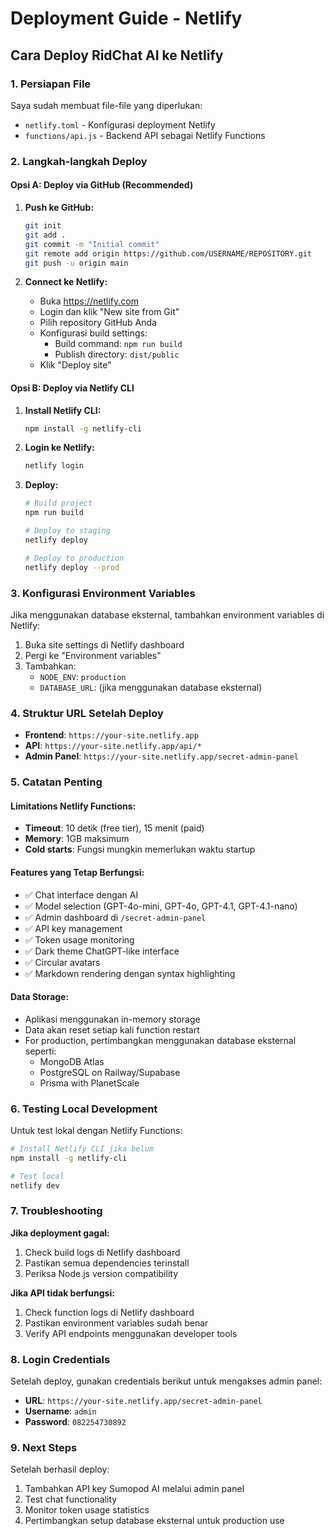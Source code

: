 # Deployment Guide - Netlify

## Cara Deploy RidChat AI ke Netlify

### 1. Persiapan File
Saya sudah membuat file-file yang diperlukan:
- `netlify.toml` - Konfigurasi deployment Netlify
- `functions/api.js` - Backend API sebagai Netlify Functions

### 2. Langkah-langkah Deploy

#### Opsi A: Deploy via GitHub (Recommended)
1. **Push ke GitHub:**
   ```bash
   git init
   git add .
   git commit -m "Initial commit"
   git remote add origin https://github.com/USERNAME/REPOSITORY.git
   git push -u origin main
   ```

2. **Connect ke Netlify:**
   - Buka https://netlify.com
   - Login dan klik "New site from Git"
   - Pilih repository GitHub Anda
   - Konfigurasi build settings:
     - Build command: `npm run build`
     - Publish directory: `dist/public`
   - Klik "Deploy site"

#### Opsi B: Deploy via Netlify CLI
1. **Install Netlify CLI:**
   ```bash
   npm install -g netlify-cli
   ```

2. **Login ke Netlify:**
   ```bash
   netlify login
   ```

3. **Deploy:**
   ```bash
   # Build project
   npm run build
   
   # Deploy to staging
   netlify deploy
   
   # Deploy to production
   netlify deploy --prod
   ```

### 3. Konfigurasi Environment Variables

Jika menggunakan database eksternal, tambahkan environment variables di Netlify:

1. Buka site settings di Netlify dashboard
2. Pergi ke "Environment variables"
3. Tambahkan:
   - `NODE_ENV`: `production`
   - `DATABASE_URL`: (jika menggunakan database eksternal)

### 4. Struktur URL Setelah Deploy

- **Frontend**: `https://your-site.netlify.app`
- **API**: `https://your-site.netlify.app/api/*`
- **Admin Panel**: `https://your-site.netlify.app/secret-admin-panel`

### 5. Catatan Penting

#### Limitations Netlify Functions:
- **Timeout**: 10 detik (free tier), 15 menit (paid)
- **Memory**: 1GB maksimum
- **Cold starts**: Fungsi mungkin memerlukan waktu startup

#### Features yang Tetap Berfungsi:
- ✅ Chat interface dengan AI
- ✅ Model selection (GPT-4o-mini, GPT-4o, GPT-4.1, GPT-4.1-nano)
- ✅ Admin dashboard di `/secret-admin-panel`
- ✅ API key management
- ✅ Token usage monitoring
- ✅ Dark theme ChatGPT-like interface
- ✅ Circular avatars
- ✅ Markdown rendering dengan syntax highlighting

#### Data Storage:
- Aplikasi menggunakan in-memory storage
- Data akan reset setiap kali function restart
- For production, pertimbangkan menggunakan database eksternal seperti:
  - MongoDB Atlas
  - PostgreSQL on Railway/Supabase
  - Prisma with PlanetScale

### 6. Testing Local Development

Untuk test lokal dengan Netlify Functions:
```bash
# Install Netlify CLI jika belum
npm install -g netlify-cli

# Test local
netlify dev
```

### 7. Troubleshooting

**Jika deployment gagal:**
1. Check build logs di Netlify dashboard
2. Pastikan semua dependencies terinstall
3. Periksa Node.js version compatibility

**Jika API tidak berfungsi:**
1. Check function logs di Netlify dashboard
2. Pastikan environment variables sudah benar
3. Verify API endpoints menggunakan developer tools

### 8. Login Credentials

Setelah deploy, gunakan credentials berikut untuk mengakses admin panel:
- **URL**: `https://your-site.netlify.app/secret-admin-panel`
- **Username**: `admin`
- **Password**: `082254730892`

### 9. Next Steps

Setelah berhasil deploy:
1. Tambahkan API key Sumopod AI melalui admin panel
2. Test chat functionality
3. Monitor token usage statistics
4. Pertimbangkan setup database eksternal untuk production use